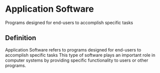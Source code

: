 # Application Software

Programs designed for end-users to accomplish specific tasks

## Definition
Application Software refers to programs designed for end-users to accomplish specific tasks This type of software plays an important role in computer systems by providing specific functionality to users or other programs.

